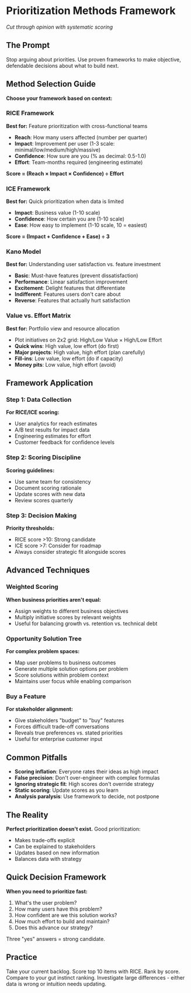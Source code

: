 # Prioritization Methods Framework

*Cut through opinion with systematic scoring*

## The Prompt

Stop arguing about priorities. Use proven frameworks to make objective, defendable decisions about what to build next.

## Method Selection Guide

**Choose your framework based on context:**

### RICE Framework
**Best for:** Feature prioritization with cross-functional teams
- **Reach**: How many users affected (number per quarter)
- **Impact**: Improvement per user (1-3 scale: minimal/low/medium/high/massive)
- **Confidence**: How sure are you (% as decimal: 0.5-1.0)  
- **Effort**: Team-months required (engineering estimate)

**Score = (Reach × Impact × Confidence) ÷ Effort**

### ICE Framework  
**Best for:** Quick prioritization when data is limited
- **Impact**: Business value (1-10 scale)
- **Confidence**: How certain you are (1-10 scale)
- **Ease**: How easy to implement (1-10 scale, 10 = easiest)

**Score = (Impact + Confidence + Ease) ÷ 3**

### Kano Model
**Best for:** Understanding user satisfaction vs. feature investment
- **Basic**: Must-have features (prevent dissatisfaction)
- **Performance**: Linear satisfaction improvement
- **Excitement**: Delight features that differentiate
- **Indifferent**: Features users don't care about
- **Reverse**: Features that actually hurt satisfaction

### Value vs. Effort Matrix
**Best for:** Portfolio view and resource allocation
- Plot initiatives on 2x2 grid: High/Low Value × High/Low Effort
- **Quick wins**: High value, low effort (do first)
- **Major projects**: High value, high effort (plan carefully)
- **Fill-ins**: Low value, low effort (do if capacity)
- **Money pits**: Low value, high effort (avoid)

## Framework Application

### Step 1: Data Collection
**For RICE/ICE scoring:**
- User analytics for reach estimates
- A/B test results for impact data
- Engineering estimates for effort
- Customer feedback for confidence levels

### Step 2: Scoring Discipline
**Scoring guidelines:**
- Use same team for consistency
- Document scoring rationale
- Update scores with new data
- Review scores quarterly

### Step 3: Decision Making
**Priority thresholds:**
- RICE score >10: Strong candidate
- ICE score >7: Consider for roadmap
- Always consider strategic fit alongside scores

## Advanced Techniques

### Weighted Scoring
**When business priorities aren't equal:**
- Assign weights to different business objectives
- Multiply initiative scores by relevant weights
- Useful for balancing growth vs. retention vs. technical debt

### Opportunity Solution Tree
**For complex problem spaces:**
- Map user problems to business outcomes
- Generate multiple solution options per problem
- Score solutions within problem context
- Maintains user focus while enabling comparison

### Buy a Feature
**For stakeholder alignment:**
- Give stakeholders "budget" to "buy" features
- Forces difficult trade-off conversations
- Reveals true preferences vs. stated priorities
- Useful for enterprise customer input

## Common Pitfalls

- **Scoring inflation**: Everyone rates their ideas as high impact
- **False precision**: Don't over-engineer with complex formulas
- **Ignoring strategic fit**: High scores don't override strategy
- **Static scoring**: Update scores as you learn
- **Analysis paralysis**: Use framework to decide, not postpone

## The Reality

**Perfect prioritization doesn't exist.** Good prioritization:
- Makes trade-offs explicit
- Can be explained to stakeholders
- Updates based on new information
- Balances data with strategy

## Quick Decision Framework

**When you need to prioritize fast:**
1. What's the user problem?
2. How many users have this problem?
3. How confident are we this solution works?
4. How much effort to build and maintain?
5. Does this advance our strategy?

Three "yes" answers = strong candidate.

## Practice

Take your current backlog. Score top 10 items with RICE. Rank by score. Compare to your gut instinct ranking. Investigate large differences - either data is wrong or intuition needs updating.